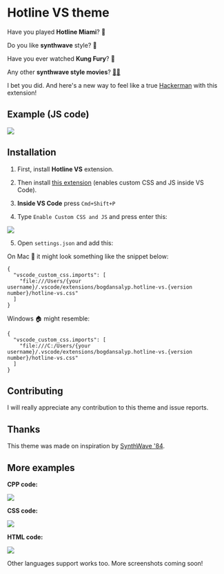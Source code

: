 
# Hotline VS theme

Have you played **Hotline Miami**? 🐔

Do you like **synthwave** style? 🌆

Have you ever watched **Kung Fury**? 🥋

Any other **synthwave style movies**? [🦂🔨](https://en.wikipedia.org/wiki/Drive_(2011_film))

I bet you did. And here's a new way to feel like a true [Hackerman](https://knowyourmeme.com/memes/hackerman) with this extension!

## Example (JS code)
![
](https://pp.userapi.com/c851524/v851524833/13d692/72JlbpWYC14.jpg)

## Installation

1. First, install **Hotline VS** extension. 

2. Then install [this extension](https://marketplace.visualstudio.com/items?itemName=be5invis.vscode-custom-css) (enables custom CSS and JS inside VS Code).

3. **Inside VS Code** press `Cmd+Shift+P`
4. Type `Enable Custom CSS and JS` and press enter this:

![
](https://pp.userapi.com/c851524/v851524887/140f9f/F8t6B3sxDso.jpg)

5. Open `settings.json` and add this:

On Mac 🍏 it might look something like the snippet below:

```
{
  "vscode_custom_css.imports": [
    "file:///Users/{your username}/.vscode/extensions/bogdansalyp.hotline-vs.{version number}/hotline-vs.css"
  ]
}
```

Windows 🏠 might resemble:

```
{
  "vscode_custom_css.imports": [
    "file:///C:/Users/{your username}/.vscode/extensions/bogdansalyp.hotline-vs.{version number}/hotline-vs.css"
  ]
}
```
  
## Contributing

I will really appreciate any contribution to this theme and issue reports.

## Thanks

This theme was made on inspiration by [SynthWave '84](https://marketplace.visualstudio.com/items?itemName=RobbOwen.synthwave-vscode).

## More examples

**CPP code:**

![
](https://pp.userapi.com/c851524/v851524887/140ffc/my6pmQ2uvxw.jpg)

**CSS code:**

![
](https://pp.userapi.com/c851524/v851524887/141005/lruP6futqcQ.jpg)

**HTML code:**

![
](https://pp.userapi.com/c851524/v851524887/141021/uH-R0-XS8QA.jpg)

Other languages support works too. More screenshots coming soon!

